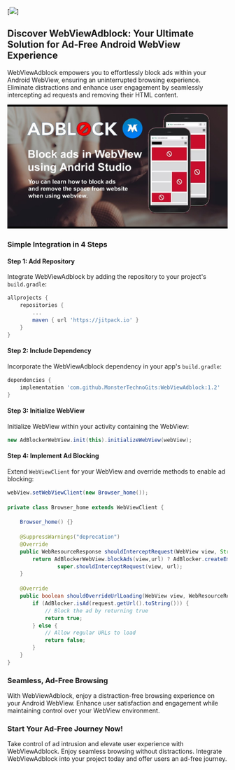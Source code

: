 [![](https://visitcount.itsvg.in/api?id=WebViewAdblock-Library&label=Popularity&pretty=true)]

## Discover WebViewAdblock: Your Ultimate Solution for Ad-Free Android WebView Experience

WebViewAdblock empowers you to effortlessly block ads within your Android WebView, ensuring an uninterrupted browsing experience. Eliminate distractions and enhance user engagement by seamlessly intercepting ad requests and removing their HTML content.

![WebViewAdblock](https://raw.githubusercontent.com/MonsterTechnoGits/WebViewAdblock-Library/master/webviewadblock.jpg)

### Simple Integration in 4 Steps

#### Step 1: Add Repository
Integrate WebViewAdblock by adding the repository to your project's `build.gradle`:

```gradle
allprojects {
    repositories {
        ...
        maven { url 'https://jitpack.io' }
    }
}
```

#### Step 2: Include Dependency
Incorporate the WebViewAdblock dependency in your app's `build.gradle`:

```gradle
dependencies {
    implementation 'com.github.MonsterTechnoGits:WebViewAdblock:1.2'
}
```

#### Step 3: Initialize WebView
Initialize WebView within your activity containing the WebView:

```java
new AdBlockerWebView.init(this).initializeWebView(webView);
```

#### Step 4: Implement Ad Blocking
Extend `WebViewClient` for your WebView and override methods to enable ad blocking:

```java
webView.setWebViewClient(new Browser_home());

private class Browser_home extends WebViewClient {

    Browser_home() {}

    @SuppressWarnings("deprecation")
    @Override
    public WebResourceResponse shouldInterceptRequest(WebView view, String url) {
        return AdBlockerWebView.blockAds(view,url) ? AdBlocker.createEmptyResource() :
                super.shouldInterceptRequest(view, url);
    }

    @Override
    public boolean shouldOverrideUrlLoading(WebView view, WebResourceRequest request) {
        if (AdBlocker.isAd(request.getUrl().toString())) {
            // Block the ad by returning true
            return true;
        } else {
            // Allow regular URLs to load
            return false;
        }
    }
}
```

### Seamless, Ad-Free Browsing
With WebViewAdblock, enjoy a distraction-free browsing experience on your Android WebView. Enhance user satisfaction and engagement while maintaining control over your WebView environment.

### Start Your Ad-Free Journey Now!
Take control of ad intrusion and elevate user experience with WebViewAdblock. Enjoy seamless browsing without distractions. Integrate WebViewAdblock into your project today and offer users an ad-free journey.

